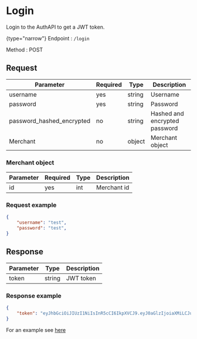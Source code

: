 # Login

<include from="Snippets-AuthAPI.md" element-id="snippet-header" />

Login to the AuthAPI to get a JWT token.

{type="narrow"}
Endpoint
: ```/login```

Method
: POST

## Request

| Parameter                 | Required | Type   | Description                   |
|---------------------------|----------|--------|-------------------------------|
| username                  | yes      | string | Username                      |
| password                  | yes      | string | Password                      |
| password_hashed_encrypted | no       | string | Hashed and encrypted password |
| Merchant                  | no       | object | Merchant object               |

### Merchant object

| Parameter | Required | Type | Description |
|-----------|----------|------|-------------|
| id        | yes      | int  | Merchant id |

### Request example

```json
{
    "username": "test",
    "password": "test",
}
```

## Response

| Parameter | Type   | Description |
|-----------|--------|-------------|
| token     | string | JWT token   |

### Response example

```json
{
    "token": "eyJhbGciOiJIUzI1NiIsInR5cCI6IkpXVCJ9.eyJ0aGlzIjoiaXMiLCJub3QiOiJhIiwicHJvcGVyIjoiSldUIiwidG9rZW4iOiJ0aGF0IiwiY2FuIjoiYmUiLCJ1c2VkIjoiZm9yIiwidGhlIjoiQXV0aEFQSSJ9.GwHMQeIZjg76zweuLLvPeZBKHwOzB3kxdH7ojyxFehk"
}
```

For an example see [here](Auth-Example-Login.md)


